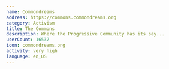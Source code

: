 ```yaml
---
name: Commondreams
address: https://commons.commondreams.org
category: Activism
title: The Commons
description: Where the Progressive Community has its say...
userCount: 16537
icon: commondreams.png
activity: very high
language: en_US
---
```

